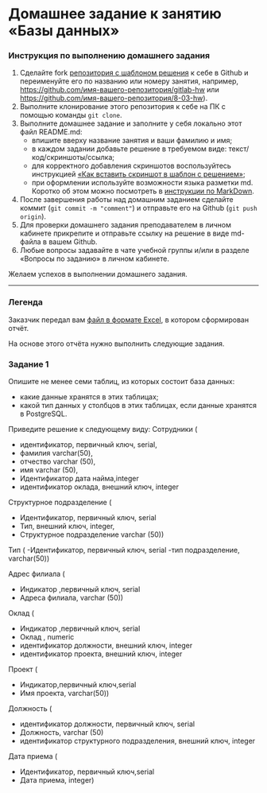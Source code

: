 # Домашнее задание к занятию «Базы данных»

### Инструкция по выполнению домашнего задания

1. Сделайте fork [репозитория c шаблоном решения](https://github.com/netology-code/sys-pattern-homework) к себе в Github и переименуйте его по названию или номеру занятия, например, https://github.com/имя-вашего-репозитория/gitlab-hw или https://github.com/имя-вашего-репозитория/8-03-hw).
2. Выполните клонирование этого репозитория к себе на ПК с помощью команды `git clone`.
3. Выполните домашнее задание и заполните у себя локально этот файл README.md:
   - впишите вверху название занятия и ваши фамилию и имя;
   - в каждом задании добавьте решение в требуемом виде: текст/код/скриншоты/ссылка;
   - для корректного добавления скриншотов воспользуйтесь инструкцией [«Как вставить скриншот в шаблон с решением»](https://github.com/netology-code/sys-pattern-homework/blob/main/screen-instruction.md);
   - при оформлении используйте возможности языка разметки md. Коротко об этом можно посмотреть в [инструкции по MarkDown](https://github.com/netology-code/sys-pattern-homework/blob/main/md-instruction.md).
4. После завершения работы над домашним заданием сделайте коммит (`git commit -m "comment"`) и отправьте его на Github (`git push origin`).
5. Для проверки домашнего задания преподавателем в личном кабинете прикрепите и отправьте ссылку на решение в виде md-файла в вашем Github.
6. Любые вопросы задавайте в чате учебной группы и/или в разделе «Вопросы по заданию» в личном кабинете.

Желаем успехов в выполнении домашнего задания.

---
### Легенда

Заказчик передал вам [файл в формате Excel](https://github.com/netology-code/sdb-homeworks/blob/main/resources/hw-12-1.xlsx), в котором сформирован отчёт. 

На основе этого отчёта нужно выполнить следующие задания.

### Задание 1

Опишите не менее семи таблиц, из которых состоит база данных:

- какие данные хранятся в этих таблицах;
- какой тип данных у столбцов в этих таблицах, если данные хранятся в PostgreSQL.

Приведите решение к следующему виду:
Сотрудники (

- идентификатор, первичный ключ, serial,
- фамилия varchar(50),
- отчество varchar (50),
- имя varchar (50),
- Идентификатор дата найма,integer
- идентификатор оклада, внешний ключ, integer

Структурное подразделение (

- Идентификатор, первичный ключ, serial
- Тип, внешний ключ, integer,
- Структурное подразделение varchar (50))

Тип (
-Идентификатор, первичный ключ, serial
-тип подразделение, varchar(50))

Адрес филиала (

- Индикатор ,первичный ключ, serial
- Адреса филиала, varchar (50))

Оклад (

- Индикатор ,первичный ключ, serial
- Оклад , numeric
- идентификатор должности, внешний ключ, integer
- идентификатор проекта, внешний ключ, integer

Проект (

- Индикатор,первичный ключ,serial
- Имя проекта, varchar(50))

Должность (

- идентификатор должности, первичный ключ, serial
- Должность, varchar (50)
- идентификатор структурного подразделения, внешний ключ, integer

Дата приема (

- Идентификатор, первичный ключ,serial
- Дата приема, integer)
